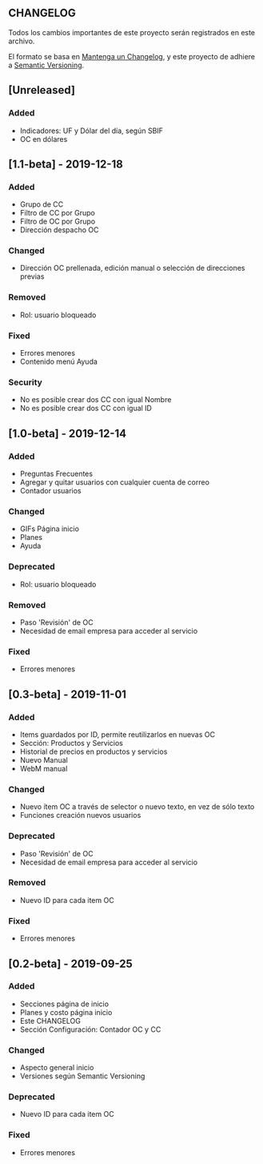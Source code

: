 ## CHANGELOG
Todos los cambios importantes de este proyecto serán registrados en este archivo.

El formato se basa en [Mantenga un Changelog](https://keepachangelog.com/es-ES/1.0.0/),
y este proyecto de adhiere a [Semantic Versioning](https://semver.org/spec/v2.0.0.html).

## [Unreleased]

### Added
- Indicadores: UF y Dólar del día, según SBIF
- OC en dólares

## [1.1-beta] - 2019-12-18
### Added
- Grupo de CC
- Filtro de CC por Grupo
- Filtro de OC por Grupo
- Dirección despacho OC

### Changed
- Dirección OC prellenada, edición manual o selección de direcciones previas

### Removed
- Rol: usuario bloqueado

### Fixed
- Errores menores
- Contenido menú Ayuda

### Security
- No es posible crear dos CC con igual Nombre
- No es posible crear dos CC con igual ID

## [1.0-beta] - 2019-12-14
### Added
- Preguntas Frecuentes
- Agregar y quitar usuarios con cualquier cuenta de correo
- Contador usuarios

### Changed
- GIFs Página inicio
- Planes
- Ayuda

### Deprecated
- Rol: usuario bloqueado

### Removed
- Paso 'Revisión' de OC
- Necesidad de email empresa para acceder al servicio

### Fixed
- Errores menores

## [0.3-beta] - 2019-11-01
### Added
- Items guardados por ID, permite reutilizarlos en nuevas OC
- Sección: Productos y Servicios
- Historial de precios en productos y servicios
- Nuevo Manual
- WebM manual

### Changed
- Nuevo ítem OC a través de selector o nuevo texto, en vez de sólo texto
- Funciones creación nuevos usuarios

### Deprecated
- Paso 'Revisión' de OC
- Necesidad de email empresa para acceder al servicio

### Removed
- Nuevo ID para cada item OC

### Fixed
- Errores menores

## [0.2-beta] - 2019-09-25
### Added
- Secciones página de inicio
- Planes y costo página inicio
- Este CHANGELOG
- Sección Configuración: Contador OC y CC

### Changed
- Aspecto general inicio
- Versiones según Semantic Versioning

### Deprecated
- Nuevo ID para cada item OC

### Fixed
- Errores menores